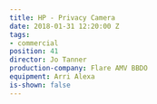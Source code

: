 ```yaml
---
title: HP - Privacy Camera
date: 2018-01-31 12:20:00 Z
tags:
- commercial
position: 41
director: Jo Tanner
production-company: Flare AMV BBDO
equipment: Arri Alexa
is-shown: false
---
```


